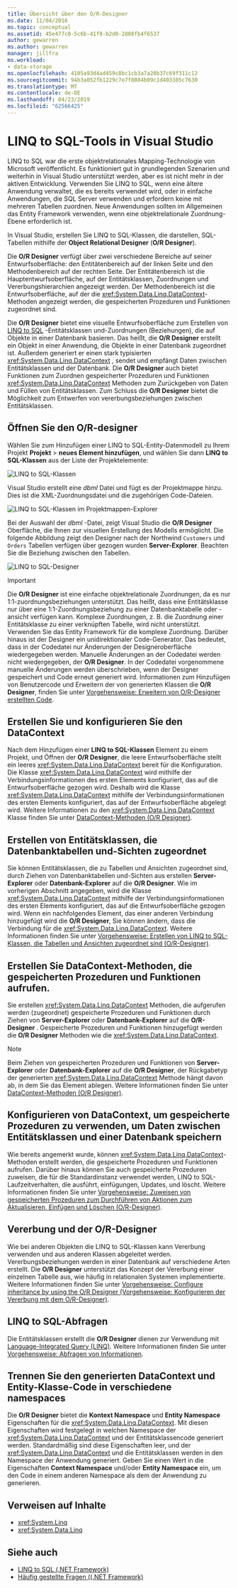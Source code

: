 ```yaml
---
title: Übersicht über den O/R-Designer
ms.date: 11/04/2016
ms.topic: conceptual
ms.assetid: 45e477c0-5c6b-41f9-b2d0-2808fb4f6537
author: gewarren
ms.author: gewarren
manager: jillfra
ms.workload:
- data-storage
ms.openlocfilehash: 4105a93d4ad459c8bc1cb3a7a20b37c69f311c12
ms.sourcegitcommit: 94b3a052fb1229c7e7f8804b09c1d403385c7630
ms.translationtype: MT
ms.contentlocale: de-DE
ms.lasthandoff: 04/23/2019
ms.locfileid: "62566425"
---
```

# <a name="linq-to-sql-tools-in-visual-studio"></a>LINQ to SQL-Tools in Visual Studio

LINQ to SQL war die erste objektrelationales Mapping-Technologie von Microsoft veröffentlicht. Es funktioniert gut in grundlegenden Szenarien und weiterhin in Visual Studio unterstützt werden, aber es ist nicht mehr in der aktiven Entwicklung. Verwenden Sie LINQ to SQL, wenn eine ältere Anwendung verwaltet, die es bereits verwendet wird, oder in einfache Anwendungen, die SQL Server verwenden und erfordern keine mit mehreren Tabellen zuordnen. Neue Anwendungen sollten im Allgemeinen das Entity Framework verwenden, wenn eine objektrelationale Zuordnung-Ebene erforderlich ist.

In Visual Studio, erstellen Sie LINQ to SQL-Klassen, die darstellen, SQL-Tabellen mithilfe der **Object Relational Designer** (**O/R Designer**).

Die **O/R Designer** verfügt über zwei verschiedene Bereiche auf seiner Entwurfsoberfläche: den Entitätenbereich auf der linken Seite und den Methodenbereich auf der rechten Seite. Der Entitätenbereich ist die Hauptentwurfsoberfläche, auf der Entitätsklassen, Zuordnungen und Vererbungshierarchien angezeigt werden. Der Methodenbereich ist die Entwurfsoberfläche, auf der die <xref:System.Data.Linq.DataContext>-Methoden angezeigt werden, die gespeicherten Prozeduren und Funktionen zugeordnet sind.

Die **O/R Designer** bietet eine visuelle Entwurfsoberfläche zum Erstellen von [LINQ to SQL](/dotnet/framework/data/adonet/sql/linq/index) -Entitätsklassen und-Zuordnungen (Beziehungen), die auf Objekte in einer Datenbank basieren. Das heißt, die **O/R Designer** erstellt ein Objekt in einer Anwendung, die Objekte in einer Datenbank zugeordnet ist. Außerdem generiert er einen stark typisierten <xref:System.Data.Linq.DataContext> , sendet und empfängt Daten zwischen Entitätsklassen und der Datenbank. Die **O/R Designer** auch bietet Funktionen zum Zuordnen gespeicherter Prozeduren und Funktionen <xref:System.Data.Linq.DataContext> Methoden zum Zurückgeben von Daten und Füllen von Entitätsklassen. Zum Schluss die **O/R Designer** bietet die Möglichkeit zum Entwerfen von vererbungsbeziehungen zwischen Entitätsklassen.

## <a name="open-the-or-designer"></a>Öffnen Sie den O/R-designer

Wählen Sie zum Hinzufügen einer LINQ to SQL-Entity-Datenmodell zu Ihrem Projekt **Projekt** > **neues Element hinzufügen**, und wählen Sie dann **LINQ to SQL-Klassen** aus der Liste der Projektelemente:

![LINQ to SQL-Klassen](../data-tools/media/raddata-linq-to-sql-classes.png)

Visual Studio erstellt eine *dbml* Datei und fügt es der Projektmappe hinzu. Dies ist die XML-Zuordnungsdatei und die zugehörigen Code-Dateien.

![LINQ to SQL-Klassen im Projektmappen-Explorer](../data-tools/media/raddata-linq-to-sql-classes-in-solution-explorer.png)

Bei der Auswahl der *dbml* -Datei, zeigt Visual Studio die **O/R Designer** Oberfläche, die Ihnen zur visuellen Erstellung des Modells ermöglicht. Die folgende Abbildung zeigt den Designer nach der Northwind `Customers` und `Orders` Tabellen verfügen über gezogen wurden **Server-Explorer**. Beachten Sie die Beziehung zwischen den Tabellen.

![LINQ to SQL-Designer](../data-tools/media/raddata-linq-to-sql-designer.png)

> [!IMPORTANT]
> Die **O/R Designer** ist eine einfache objektrelationale Zuordnungen, da es nur 1:1-zuordnungsbeziehungen unterstützt. Das heißt, dass eine Entitätsklasse nur über eine 1:1-Zuordnungsbeziehung zu einer Datenbanktabelle oder -ansicht verfügen kann. Komplexe Zuordnungen, z. B. die Zuordnung einer Entitätsklasse zu einer verknüpften Tabelle, wird nicht unterstützt. Verwenden Sie das Entity Framework für die komplexe Zuordnung. Darüber hinaus ist der Designer ein unidirektionaler Code-Generator. Das bedeutet, dass in der Codedatei nur Änderungen der Designeroberfläche wiedergegeben werden. Manuelle Änderungen an der Codedatei werden nicht wiedergegeben, der **O/R Designer**. In der Codedatei vorgenommene manuelle Änderungen werden überschrieben, wenn der Designer gespeichert und Code erneut generiert wird. Informationen zum Hinzufügen von Benutzercode und Erweitern der von generierten Klassen die **O/R Designer**, finden Sie unter [Vorgehensweise: Erweitern von O/R-Designer erstellten Code](../data-tools/how-to-extend-code-generated-by-the-o-r-designer.md).

## <a name="create-and-configure-the-datacontext"></a>Erstellen Sie und konfigurieren Sie den DataContext

Nach dem Hinzufügen einer **LINQ to SQL-Klassen** Element zu einem Projekt, und Öffnen der **O/R Designer**, die leere Entwurfsoberfläche stellt ein leeres <xref:System.Data.Linq.DataContext> bereit für die Konfiguration. Die Klasse <xref:System.Data.Linq.DataContext> wird mithilfe der Verbindungsinformationen des ersten Elements konfiguriert, das auf die Entwurfsoberfläche gezogen wird. Deshalb wird die Klasse <xref:System.Data.Linq.DataContext> mithilfe der Verbindungsinformationen des ersten Elements konfiguriert, das auf der Entwurfsoberfläche abgelegt wird. Weitere Informationen zu den <xref:System.Data.Linq.DataContext> Klasse finden Sie unter [DataContext-Methoden (O/R Designer)](../data-tools/datacontext-methods-o-r-designer.md).

## <a name="create-entity-classes-that-map-to-database-tables-and-views"></a>Erstellen von Entitätsklassen, die Datenbanktabellen und-Sichten zugeordnet

Sie können Entitätsklassen, die zu Tabellen und Ansichten zugeordnet sind, durch Ziehen von Datenbanktabellen und-Sichten aus erstellen **Server-Explorer** oder **Datenbank-Explorer** auf die **O/R Designer**. Wie im vorherigen Abschnitt angegeben, wird die Klasse <xref:System.Data.Linq.DataContext> mithilfe der Verbindungsinformationen des ersten Elements konfiguriert, das auf die Entwurfsoberfläche gezogen wird. Wenn ein nachfolgendes Element, das einer anderen Verbindung hinzugefügt wird die **O/R Designer**, Sie können ändern, dass die Verbindung für die <xref:System.Data.Linq.DataContext>. Weitere Informationen finden Sie unter [Vorgehensweise: Erstellen von LINQ to SQL-Klassen, die Tabellen und Ansichten zugeordnet sind (O/R-Designer)](../data-tools/how-to-create-linq-to-sql-classes-mapped-to-tables-and-views-o-r-designer.md).

## <a name="create-datacontext-methods-that-call-stored-procedures-and-functions"></a>Erstellen Sie DataContext-Methoden, die gespeicherten Prozeduren und Funktionen aufrufen.

Sie erstellen <xref:System.Data.Linq.DataContext> Methoden, die aufgerufen werden (zugeordnet) gespeicherte Prozeduren und Funktionen durch Ziehen von **Server-Explorer** oder **Datenbank-Explorer** auf die **O/R-Designer** . Gespeicherte Prozeduren und Funktionen hinzugefügt werden die **O/R Designer** Methoden wie die <xref:System.Data.Linq.DataContext>.

> [!NOTE]
> Beim Ziehen von gespeicherten Prozeduren und Funktionen von **Server-Explorer** oder **Datenbank-Explorer** auf die **O/R Designer**, der Rückgabetyp der generierten <xref:System.Data.Linq.DataContext> Methode hängt davon ab, in dem Sie das Element ablegen. Weitere Informationen finden Sie unter [DataContext-Methoden (O/R Designer)](../data-tools/datacontext-methods-o-r-designer.md).

## <a name="configure-a-datacontext-to-use-stored-procedures-to-save-data-between-entity-classes-and-a-database"></a>Konfigurieren von DataContext, um gespeicherte Prozeduren zu verwenden, um Daten zwischen Entitätsklassen und einer Datenbank speichern

Wie bereits angemerkt wurde, können <xref:System.Data.Linq.DataContext>-Methoden erstellt werden, die gespeicherte Prozeduren und Funktionen aufrufen. Darüber hinaus können Sie auch gespeicherte Prozeduren zuweisen, die für die Standardinstanz verwendet werden, LINQ to SQL-Laufzeitverhalten, die ausführt, einfügungen, Updates, und löscht. Weitere Informationen finden Sie unter [Vorgehensweise: Zuweisen von gespeicherten Prozeduren zum Durchführen von Aktionen zum Aktualisieren, Einfügen und Löschen (O/R-Designer)](../data-tools/how-to-assign-stored-procedures-to-perform-updates-inserts-and-deletes-o-r-designer.md).

## <a name="inheritance-and-the-or-designer"></a>Vererbung und der O/R-Designer

Wie bei anderen Objekten die LINQ to SQL-Klassen kann Vererbung verwenden und aus anderen Klassen abgeleitet werden. Vererbungsbeziehungen werden in einer Datenbank auf verschiedene Arten erstellt. Die **O/R Designer** unterstützt das Konzept der Vererbung einer einzelnen Tabelle aus, wie häufig in relationalen Systemen implementierte. Weitere Informationen finden Sie unter [Vorgehensweise: Configure inheritance by using the O/R Designer (Vorgehensweise: Konfigurieren der Vererbung mit dem O/R-Designer)](../data-tools/how-to-configure-inheritance-by-using-the-o-r-designer.md).

## <a name="linq-to-sql-queries"></a>LINQ to SQL-Abfragen

Die Entitätsklassen erstellt die **O/R Designer** dienen zur Verwendung mit [Language-Integrated Query (LINQ)](/dotnet/csharp/linq/). Weitere Informationen finden Sie unter [Vorgehensweise: Abfragen von Informationen](/dotnet/framework/data/adonet/sql/linq/how-to-query-for-information).

## <a name="separate-the-generated-datacontext-and-entity-class-code-into-different-namespaces"></a>Trennen Sie den generierten DataContext und Entity-Klasse-Code in verschiedene namespaces

Die **O/R Designer** bietet die **Kontext Namespace** und **Entity Namespace** Eigenschaften für die <xref:System.Data.Linq.DataContext>. Mit diesen Eigenschaften wird festgelegt in welchen Namespace der <xref:System.Data.Linq.DataContext> und der Entitätsklassencode generiert werden. Standardmäßig sind diese Eigenschaften leer, und der <xref:System.Data.Linq.DataContext> und die Entitätsklassen werden in den Namespace der Anwendung generiert. Geben Sie einen Wert in die Eigenschaften **Context Namespace** und/oder **Entity Namespace** ein, um den Code in einem anderen Namespace als dem der Anwendung zu generieren.

## <a name="reference-content"></a>Verweisen auf Inhalte

- <xref:System.Linq>
- <xref:System.Data.Linq>

## <a name="see-also"></a>Siehe auch

- [LINQ to SQL (.NET Framework)](/dotnet/framework/data/adonet/sql/linq/index)
- [Häufig gestellte Fragen ((.NET Framework)](/dotnet/framework/data/adonet/sql/linq/frequently-asked-questions)
